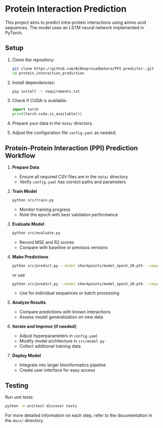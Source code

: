 # Protein Interaction Prediction

This project aims to predict intra-protein interactions using amino acid sequences. The model uses an LSTM neural network implemented in PyTorch.

## Setup

1. Clone the repository:
   ```bash
   git clone https://github.com/Bibhuprasadbehera/PPI-predictor-.git
   cd protein_interaction_prediction
   ```

2. Install dependencies:
   ```bash
   pip install -r requirements.txt
   ```

3. Check if CUDA is available:
   ```python
   import torch
   print(torch.cuda.is_available())
   ```

4. Prepare your data in the `data/` directory.

5. Adjust the configuration file `config.yaml` as needed.

## Protein-Protein Interaction (PPI) Prediction Workflow

1. **Prepare Data**
   - Ensure all required CSV files are in the `data/` directory
   - Verify `config.yaml` has correct paths and parameters

2. **Train Model**
   ```bash
   python src/train.py
   ```
   - Monitor training progress
   - Note the epoch with best validation performance

3. **Evaluate Model**
   ```bash
   python src/evaluate.py
   ```
   - Record MSE and R2 scores
   - Compare with baseline or previous versions

4. **Make Predictions**
   ```bash
   python src/predict.py --model checkpoints/model_epoch_20.pth --sequence NKVQMHRSEMRPKFFSEHIISILNPHCVV --config config.yaml
   ```
   or use 

   ```bash
   python src/predict.py --model checkpoints/model_epoch_20.pth --sequence NKVQMHRSEMRPKFFSEHIISILNPHCVV --secondary_structure HHHHHCCCCCCEEEEEECCCCCC --config config.yaml
   ```

   - Use for individual sequences or batch processing

5. **Analyze Results**
   - Compare predictions with known interactions
   - Assess model generalization on new data

6. **Iterate and Improve (if needed)**
   - Adjust hyperparameters in `config.yaml`
   - Modify model architecture in `src/model.py`
   - Collect additional training data

7. **Deploy Model**
   - Integrate into larger bioinformatics pipeline
   - Create user interface for easy access

## Testing

Run unit tests:
```bash
python -m unittest discover tests
```

For more detailed information on each step, refer to the documentation in the `docs/` directory.